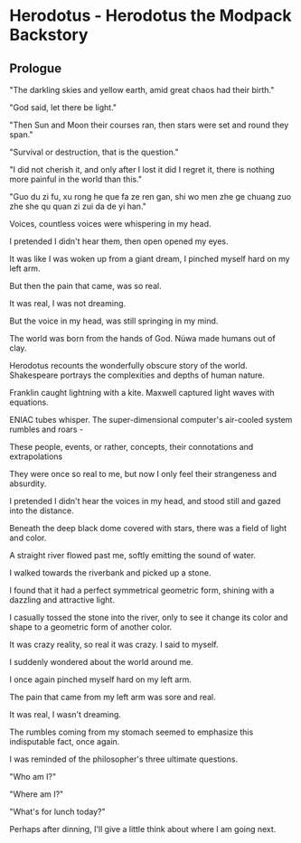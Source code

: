 # Herodotus - Herodotus the Modpack Backstory
## Prologue
"The darkling skies and yellow earth, amid great chaos had their birth."

"God said, let there be light."

"Then Sun and Moon their courses ran, then stars were set and round they span."

"Survival or destruction, that is the question."

"I did not cherish it, and only after I lost it did I regret it, there is nothing more painful in the world than this."

"Guo du zi fu, xu rong he que fa ze ren gan, shi wo men zhe ge chuang zuo zhe she qu quan zi zui da de yi han."

Voices, countless voices were whispering in my head.

I pretended I didn't hear them, then open opened my eyes.

It was like I was woken up from a giant dream, I pinched myself hard on my left arm.

But then the pain that came, was so real.

It was real, I was not dreaming.

But the voice in my head, was still springing in my mind.

The world was born from the hands of God. Nüwa made humans out of clay.

Herodotus recounts the wonderfully obscure story of the world. Shakespeare portrays the complexities and depths of human nature.

Franklin caught lightning with a kite. Maxwell captured light waves with equations.

ENIAC tubes whisper. The super-dimensional computer's air-cooled system rumbles and roars -

These people, events, or rather, concepts, their connotations and extrapolations

They were once so real to me, but now I only feel their strangeness and absurdity.

I pretended I didn't hear the voices in my head, and stood still and gazed into the distance.

Beneath the deep black dome covered with stars, there was a field of light and color.

A straight river flowed past me, softly emitting the sound of water.

I walked towards the riverbank and picked up a stone.

I found that it had a perfect symmetrical geometric form, shining with a dazzling and attractive light.

I casually tossed the stone into the river, only to see it change its color and shape to a geometric form of another color.

It was crazy reality, so real it was crazy. I said to myself.

I suddenly wondered about the world around me.

I once again pinched myself hard on my left arm.

The pain that came from my left arm was sore and real.

It was real, I wasn't dreaming.

The rumbles coming from my stomach seemed to emphasize this indisputable fact, once again.

I was reminded of the philosopher's three ultimate questions.

"Who am I?"

"Where am I?"

"What's for lunch today?"

Perhaps after dinning, I'll give a little think about where I am going next.
